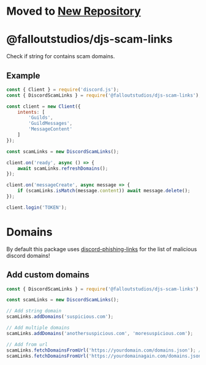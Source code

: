 # Moved to [New Repository](https://github.com/FalloutStudios/djs/tree/main/packages/scam-links)
# @falloutstudios/djs-scam-links

Check if string for contains scam domains.

## Example

```js
const { Client } = require('discord.js');
const { DiscordScamLinks } = require('@falloutstudios/djs-scam-links');

const client = new Client({
    intents: [
        'Guilds',
        'GuildMessages',
        'MessageContent'
    ]
});

const scamLinks = new DiscordScamLinks();

client.on('ready', async () => {
    await scamLinks.refreshDomains();
});

client.on('messageCreate', async message => {
    if (scamLinks.isMatch(message.content)) await message.delete();
});

client.login('TOKEN');
```

# Domains

By default this package uses [discord-phishing-links](https://github.com/nikolaischunk/discord-phishing-links) for the list of malicious discord domains!

## Add custom domains

```js
const { DiscordScamLinks } = require('@falloutstudios/djs-scam-links');

const scamLinks = new DiscordScamLinks();

// Add string domain
scamLinks.addDomains('suspicious.com');

// Add multiple domains
scamLinks.addDomains('anothersuspicious.com', 'moresuspicious.com');

// Add from url
scamLinks.fetchDomainsFromUrl('https://yourdomain.com/domains.json'); // Example content ["anothersuspicious.com", "moresuspicious.com"]
scamLinks.fetchDomainsFromUrl('https://yourdomainagain.com/domains.json', { dataParser: data => data.domains }); // Example content { "domains": ["anothersuspicious.com", "moresuspicious.com"] }
```
